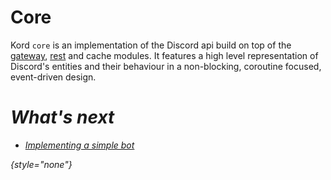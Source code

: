 # Core

Kord `core` is an implementation of the Discord api build on top of the [gateway](gateway.md), [rest](rest.md) and cache
modules. It features a high level representation of Discord's entities and their behaviour in a non-blocking, coroutine
focused, event-driven design.


<var name="artifactName" value="kord-core"/>
<var name="supportsJs" value="✅"/>
<include from="module.md" element-id="module_tldr"/>
<include from="module.md" element-id="installation"/>

# What's next

- [Implementing a simple bot](Implementing-a-simple-bot.md)

{style="none"}
